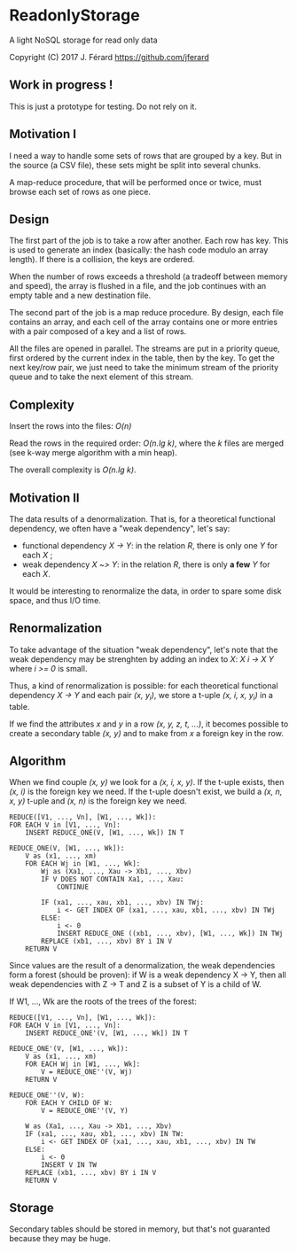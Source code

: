 # ReadonlyStorage
A light NoSQL storage for read only data

Copyright (C) 2017 J. Férard <https://github.com/jferard>

## Work in progress !
This is just a prototype for testing. Do not rely on it.

## Motivation I
I need a way to handle some sets of rows that are grouped by a key. But in the source (a CSV file), these sets might be split into several chunks.

A map-reduce procedure, that will be performed once or twice, must browse each set of rows as one piece.

## Design
The first part of the job is to take a row after another. Each row has key. This is used to generate an index (basically: the hash code modulo an array length). If there is a collision, the keys are ordered.

When the number of rows exceeds a threshold (a tradeoff between memory and speed), the array is flushed in a file, and the job continues with an empty table and a new destination file.

The second part of the job is a map reduce procedure. By design, each file contains an array, and each cell of the array contains one or more entries with a pair composed of a key and a list of rows.

All the files are opened in parallel. The streams are put in a priority queue, first ordered by the current index in the table, then by the key. To get the next key/row pair, we just need to take the minimum stream of the priority queue and to take the next element of this stream.

## Complexity
Insert the rows into the files: *O(n)*

Read the rows in the required order: *O(n.lg k)*, where the *k* files are merged (see k-way merge algorithm with a min heap).

The overall complexity is *O(n.lg k)*.

## Motivation II
The data results of a denormalization. That is, for a theoretical functional dependency, we often have a "weak dependency", let's say:

* functional dependency *X -> Y*: in the relation *R*, there is only one *Y* for each *X* ;
* weak dependency *X ~> Y*: in the relation *R*, there is only **a few** *Y* for each *X*.

It would be interesting to renormalize the data, in order to spare some disk space, and thus I/O time.

## Renormalization
To take advantage of the situation "weak dependency", let's note that the weak dependency may be strenghten by adding an index to *X*: *X i -> X Y* where *i >= 0* is small.

Thus, a kind of renormalization is possible: for each theoretical functional dependency *X -> Y* and each pair *(x, y<sub>i</sub>)*, we store a t-uple *(x, i, x, y<sub>i</sub>)* in a table.

If we find the attributes *x* and *y* in a row *(x, y, z, t, ...)*, it becomes possible to create a secondary table *(x, y)* and to make from *x* a foreign key in the row.

## Algorithm
When we find couple *(x, y)* we look for a *(x, i, x, y)*. If the t-uple exists, then *(x, i)* is the foreign key we need. If the t-uple doesn't exist, we build a *(x, n, x, y)* t-uple and *(x, n)* is the foreign key we need.

    REDUCE([V1, ..., Vn], [W1, ..., Wk]):
    FOR EACH V in [V1, ..., Vn]:
        INSERT REDUCE_ONE(V, [W1, ..., Wk]) IN T

    REDUCE_ONE(V, [W1, ..., Wk]):
        V as (x1, ..., xm)
        FOR EACH Wj in [W1, ..., Wk]:
            Wj as (Xa1, ..., Xau -> Xb1, ..., Xbv)
            IF V DOES NOT CONTAIN Xa1, ..., Xau:
                CONTINUE

            IF (xa1, ..., xau, xb1, ..., xbv) IN TWj:
                i <- GET INDEX OF (xa1, ..., xau, xb1, ..., xbv) IN TWj
            ELSE:
                i <- 0
                INSERT REDUCE_ONE ((xb1, ..., xbv), [W1, ..., Wk]) IN TWj
            REPLACE (xb1, ..., xbv) BY i IN V
        RETURN V

Since values are the result of a denormalization, the weak dependencies form a forest (should be proven): if W is a weak dependency X -> Y, then all weak dependencies with Z -> T and Z is a   subset of Y is a child of W.

If W1, ..., Wk are the roots of the trees of the forest:

    REDUCE([V1, ..., Vn], [W1, ..., Wk]):
    FOR EACH V in [V1, ..., Vn]:
        INSERT REDUCE_ONE'(V, [W1, ..., Wk]) IN T

    REDUCE_ONE'(V, [W1, ..., Wk]):
        V as (x1, ..., xm)
        FOR EACH Wj in [W1, ..., Wk]:
            V = REDUCE_ONE''(V, Wj)
        RETURN V

    REDUCE_ONE''(V, W):
        FOR EACH Y CHILD OF W:
            V = REDUCE_ONE''(V, Y)

        W as (Xa1, ..., Xau -> Xb1, ..., Xbv)
        IF (xa1, ..., xau, xb1, ..., xbv) IN TW:
            i <- GET INDEX OF (xa1, ..., xau, xb1, ..., xbv) IN TW
        ELSE:
            i <- 0
            INSERT V IN TW
        REPLACE (xb1, ..., xbv) BY i IN V
        RETURN V



## Storage
Secondary tables should be stored in memory, but that's not guaranted because they may be huge.
